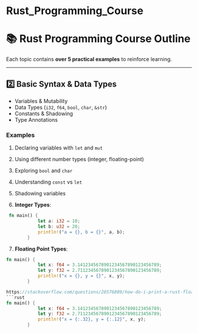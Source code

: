 # Rust_Programming_Course

# **📚 Rust Programming Course Outline**
Each topic contains **over 5 practical examples** to reinforce learning.

---

## **2️⃣ Basic Syntax & Data Types**
- Variables & Mutability
- Data Types (`i32`, `f64`, `bool`, `char`, `&str`)
- Constants & Shadowing
- Type Annotations

### **Examples**
1. Declaring variables with `let` and `mut`
2. Using different number types (integer, floating-point)
3. Exploring `bool` and `char`
4. Understanding `const` vs `let`
5. Shadowing variables

6. **Integer Types**:
```rust
 fn main() {
            let a: i32 = 10;
            let b: u32 = 20;
            println!("a = {}, b = {}", a, b);
        }       
```
7. **Floating Point Types**:
```rust
fn main() {
            let x: f64 = 3.1412345678901234567890123456789;
            let y: f32 = 2.7112345678901234567890123456789;
            println!("x = {}, y = {}", x, y);
        }
```
```rust
https://stackoverflow.com/questions/26576889/how-do-i-print-a-rust-floating-point-number-with-all-available-precision
```rust
fn main() {
            let x: f64 = 3.1412345678901234567890123456789;
            let y: f32 = 2.7112345678901234567890123456789;
            println!("x = {:.32}, y = {:.12}", x, y);
        }
```
